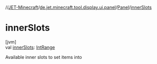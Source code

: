 //[JET-Minecraft](../../../index.md)/[de.jet.minecraft.tool.display.ui.panel](../index.md)/[Panel](index.md)/[innerSlots](inner-slots.md)

# innerSlots

[jvm]\
val [innerSlots](inner-slots.md): [IntRange](https://kotlinlang.org/api/latest/jvm/stdlib/kotlin.ranges/-int-range/index.html)

Available inner slots to set items into
